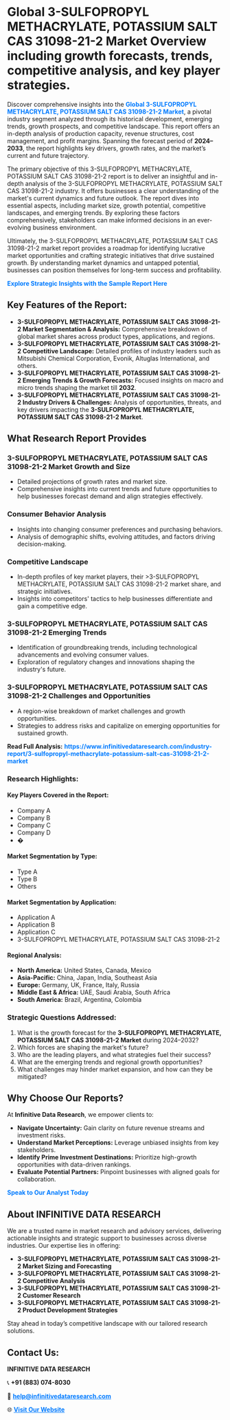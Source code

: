 <h1>Global 3-SULFOPROPYL METHACRYLATE, POTASSIUM SALT CAS 31098-21-2 Market Overview including growth forecasts, trends, competitive analysis, and key player strategies.</h1>
<p>
Discover comprehensive insights into the 
<a href="https://www.infinitivedataresearch.com/industry-report/3-sulfopropyl-methacrylate-potassium-salt-cas-31098-21-2-market" rel="dofollow" style="color: #007BFF; text-decoration: none;"><strong>Global 3-SULFOPROPYL METHACRYLATE, POTASSIUM SALT CAS 31098-21-2 Market</strong></a>, a pivotal industry segment analyzed through its historical development, emerging trends, growth prospects, and competitive landscape. This report offers an in-depth analysis of production capacity, revenue structures, cost management, and profit margins. Spanning the forecast period of <strong>2024–2033</strong>, the report highlights key drivers, growth rates, and the market’s current and future trajectory.
</p>
<p>
The primary objective of this 3-SULFOPROPYL METHACRYLATE, POTASSIUM SALT CAS 31098-21-2 report is to deliver an insightful and in-depth analysis of the 3-SULFOPROPYL METHACRYLATE, POTASSIUM SALT CAS 31098-21-2 industry. It offers businesses a clear understanding of the market's current dynamics and future outlook. The report dives into essential aspects, including market size, growth potential, competitive landscapes, and emerging trends. By exploring these factors comprehensively, stakeholders can make informed decisions in an ever-evolving business environment.
</p>
<p>
Ultimately, the 3-SULFOPROPYL METHACRYLATE, POTASSIUM SALT CAS 31098-21-2 market report provides a roadmap for identifying lucrative market opportunities and crafting strategic initiatives that drive sustained growth. By understanding market dynamics and untapped potential, businesses can position themselves for long-term success and profitability.
</p>
<p>
<a href="https://www.infinitivedataresearch.com/request-sample/reportId=104350" style="color: #007BFF; text-decoration: none;"><strong>Explore Strategic Insights with the Sample Report Here</strong></a>
</p>

<h2>Key Features of the Report:</h2>
<ul>
<li><strong>3-SULFOPROPYL METHACRYLATE, POTASSIUM SALT CAS 31098-21-2 Market Segmentation & Analysis:</strong> Comprehensive breakdown of global market shares across product types, applications, and regions.</li>
<li><strong>3-SULFOPROPYL METHACRYLATE, POTASSIUM SALT CAS 31098-21-2 Competitive Landscape:</strong> Detailed profiles of industry leaders such as Mitsubishi Chemical Corporation, Evonik, Altuglas International, and others.</li>
<li><strong>3-SULFOPROPYL METHACRYLATE, POTASSIUM SALT CAS 31098-21-2 Emerging Trends & Growth Forecasts:</strong> Focused insights on macro and micro trends shaping the market till <strong>2032</strong>.</li>
<li><strong>3-SULFOPROPYL METHACRYLATE, POTASSIUM SALT CAS 31098-21-2 Industry Drivers & Challenges:</strong> Analysis of opportunities, threats, and key drivers impacting the <strong>3-SULFOPROPYL METHACRYLATE, POTASSIUM SALT CAS 31098-21-2 Market</strong>.</li>
</ul>

<h2>What Research Report Provides</h2>
<h3>3-SULFOPROPYL METHACRYLATE, POTASSIUM SALT CAS 31098-21-2 Market Growth and Size</h3>
<ul>
<li>Detailed projections of growth rates and market size.</li>
<li>Comprehensive insights into current trends and future opportunities to help businesses forecast demand and align strategies effectively.</li>
</ul>

<h3>Consumer Behavior Analysis</h3>
<ul>
<li>Insights into changing consumer preferences and purchasing behaviors.</li>
<li>Analysis of demographic shifts, evolving attitudes, and factors driving decision-making.</li>
</ul>

<h3>Competitive Landscape</h3>
<ul>
<li>In-depth profiles of key market players, their >3-SULFOPROPYL METHACRYLATE, POTASSIUM SALT CAS 31098-21-2 market share, and strategic initiatives.</li>
<li>Insights into competitors' tactics to help businesses differentiate and gain a competitive edge.</li>
</ul>

<h3>3-SULFOPROPYL METHACRYLATE, POTASSIUM SALT CAS 31098-21-2 Emerging Trends</h3>
<ul>
<li>Identification of groundbreaking trends, including technological advancements and evolving consumer values.</li>
<li>Exploration of regulatory changes and innovations shaping the industry's future.</li>
</ul>

<h3>3-SULFOPROPYL METHACRYLATE, POTASSIUM SALT CAS 31098-21-2 Challenges and Opportunities</h3>
<ul>
<li>A region-wise breakdown of market challenges and growth opportunities.</li>
<li>Strategies to address risks and capitalize on emerging opportunities for sustained growth.</li>
</ul>
<p><strong>Read Full Analysis:</strong> <a href="https://www.infinitivedataresearch.com/industry-report/3-sulfopropyl-methacrylate-potassium-salt-cas-31098-21-2-market" rel="dofollow" style="color: #007BFF; text-decoration: none;"><strong>https://www.infinitivedataresearch.com/industry-report/3-sulfopropyl-methacrylate-potassium-salt-cas-31098-21-2-market</strong></a></p>
<h3>Research Highlights:</h3>
<h4>Key Players Covered in the Report:</h4>
<ul><li>Company A</li><li>Company B</li><li>Company C</li><li>Company D</li><li>�</li></ul>
<h4>Market Segmentation by Type:</h4>
<ul><li>Type A</li><li>Type B</li><li>Others</li></ul>
<h4>Market Segmentation by Application:</h4>
<ul><li>Application A</li><li>Application B</li><li>Application C</li><li>3-SULFOPROPYL METHACRYLATE, POTASSIUM SALT CAS 31098-21-2</li></ul>

<h4>Regional Analysis:</h4>
<ul>
<li><strong>North America:</strong> United States, Canada, Mexico</li>
<li><strong>Asia-Pacific:</strong> China, Japan, India, Southeast Asia</li>
<li><strong>Europe:</strong> Germany, UK, France, Italy, Russia</li>
<li><strong>Middle East & Africa:</strong> UAE, Saudi Arabia, South Africa</li>
<li><strong>South America:</strong> Brazil, Argentina, Colombia</li>
</ul>

<h3>Strategic Questions Addressed:</h3>
<ol>
<li>What is the growth forecast for the <strong>3-SULFOPROPYL METHACRYLATE, POTASSIUM SALT CAS 31098-21-2 Market</strong> during 2024–2032?</li>
<li>Which forces are shaping the market's future?</li>
<li>Who are the leading players, and what strategies fuel their success?</li>
<li>What are the emerging trends and regional growth opportunities?</li>
<li>What challenges may hinder market expansion, and how can they be mitigated?</li>
</ol>

<h2>Why Choose Our Reports?</h2>
<p>At <strong>Infinitive Data Research</strong>, we empower clients to:</p>
<ul>
<li><strong>Navigate Uncertainty:</strong> Gain clarity on future revenue streams and investment risks.</li>
<li><strong>Understand Market Perceptions:</strong> Leverage unbiased insights from key stakeholders.</li>
<li><strong>Identify Prime Investment Destinations:</strong> Prioritize high-growth opportunities with data-driven rankings.</li>
<li><strong>Evaluate Potential Partners:</strong> Pinpoint businesses with aligned goals for collaboration.</li>
</ul>
<p><a href="https://www.infinitivedataresearch.com/industry-report/3-sulfopropyl-methacrylate-potassium-salt-cas-31098-21-2-market" rel="dofollow" style="color: #007BFF; text-decoration: none;"><strong>Speak to Our Analyst Today</strong></a></p>

<h2>About INFINITIVE DATA RESEARCH</h2>
<p>We are a trusted name in market research and advisory services, delivering actionable insights and strategic support to businesses across diverse industries. Our expertise lies in offering:</p>
<ul>
<li><strong>3-SULFOPROPYL METHACRYLATE, POTASSIUM SALT CAS 31098-21-2 Market Sizing and Forecasting</strong></li>
<li><strong>3-SULFOPROPYL METHACRYLATE, POTASSIUM SALT CAS 31098-21-2 Competitive Analysis</strong></li>
<li><strong>3-SULFOPROPYL METHACRYLATE, POTASSIUM SALT CAS 31098-21-2 Customer Research</strong></li>
<li><strong>3-SULFOPROPYL METHACRYLATE, POTASSIUM SALT CAS 31098-21-2 Product Development Strategies</strong></li>
</ul>
<p>Stay ahead in today’s competitive landscape with our tailored research solutions.</p>

<h2>Contact Us:</h2>
<p><strong>INFINITIVE DATA RESEARCH</strong></p>
<p>📞 <strong>+91 (883) 074-8030</strong></p>
<p>📧 <strong><a href="mailto:help@infinitivedataresearch.com" style="color: #007BFF;">help@infinitivedataresearch.com</a></strong></p>
<p>🌐 <strong><a href="https://www.infinitivedataresearch.com" rel="dofollow" style="color: #007BFF;">Visit Our Website</a></strong></p>